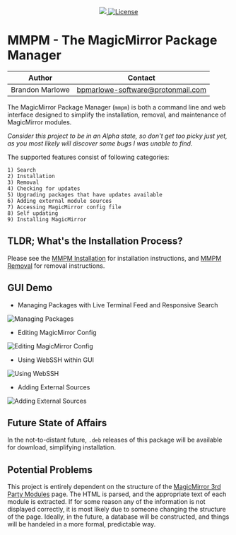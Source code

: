 <p align="center">
  <a href="https://www.paypal.com/cgi-bin/webscr?cmd=_donations&business=L2ML7F8DTMAT2&currency_code=USD&source=ur">
    <img src="https://img.shields.io/badge/Donate-PayPal-green.svg">
  </a>
  <a href="http://choosealicense.com/licenses/mit">
    <img src="https://img.shields.io/badge/license-MIT-blue.svg" alt="License">
  </a>
</p>

# MMPM - The MagicMirror Package Manager

| Author          | Contact                           |
| --------------- | --------------------------------- |
| Brandon Marlowe | bpmarlowe-software@protonmail.com |

The MagicMirror Package Manager (`mmpm`) is both a command line and web interface designed to simplify the installation, removal, and maintenance of MagicMirror modules.

<i>Consider this project to be in an Alpha state, so don't get too picky just yet, as you most likely will discover some bugs I was unable to find.</i>

The supported features consist of following categories:

    1) Search
    2) Installation
    3) Removal
    4) Checking for updates
    5) Upgrading packages that have updates available
    6) Adding external module sources
    7) Accessing MagicMirror config file
    8) Self updating
    9) Installing MagicMirror

## TLDR; What's the Installation Process?

Please see the [MMPM Installation](https://github.com/Bee-Mar/mmpm/wiki/Installation) for installation instructions, and [MMPM Removal](https://github.com/Bee-Mar/mmpm/wiki/Removal) for
removal instructions.

## GUI Demo

- Managing Packages with Live Terminal Feed and Responsive Search

![Managing Packages](https://media.giphy.com/media/MEuuL0fOIzcejxWATL/giphy.gif)

- Editing MagicMirror Config

![Editing MagicMirror Config](https://media.giphy.com/media/XDdeJQpzZRRwrylBVg/giphy.gif)

- Using WebSSH within GUI

![Using WebSSH](https://media.giphy.com/media/gkLZiyqWfDqcH0tHE0/giphy.gif)

- Adding External Sources

![Adding External Sources](https://media.giphy.com/media/loAdplweaF3BpyGS1M/giphy.gif)


## Future State of Affairs

In the not-to-distant future, `.deb` releases of this package will be available for download, simplifying installation.

## Potential Problems

This project is entirely dependent on the structure of the [MagicMirror 3rd Party Modules](https://github.com/MichMich/MagicMirror/wiki/3rd-Party-Modules) page. The HTML is parsed, and the appropriate text of each module is extracted. If for some reason any of the information is not displayed correctly, it is most likely due to someone changing the structure of the page. Ideally, in the future, a database will be constructed, and things will be handeled in a more formal, predictable way.
